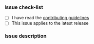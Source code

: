 <!-- Please fill in the template below. If unsure about something, just do as best as you can. -->

### Issue check-list

- [ ] I have read the [contributing guidelines](https://github.com/papb/papb-test-frontend-lib/blob/master/CONTRIBUTING.md)
- [ ] This issue applies to the latest release

### Issue description

<!-- Please provide a description of the change here. -->
<!-- If reporting a bug, please include a MCVE: -->
<!-- https://stackoverflow.com/help/mcve -->